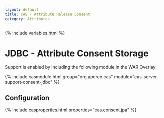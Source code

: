 ```yaml
---
layout: default
title: CAS - Attribute Release Consent
category: Attributes
---
```


{% include variables.html %}

# JDBC - Attribute Consent Storage

Support is enabled by including the following module in the WAR Overlay:

{% include casmodule.html group="org.apereo.cas" module="cas-server-support-consent-jdbc" %}

## Configuration

{% include casproperties.html properties="cas.consent.jpa" %}
